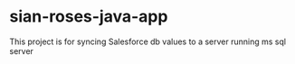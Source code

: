 # sian-roses-java-app

This project is for syncing Salesforce db values to a server running
ms sql server
